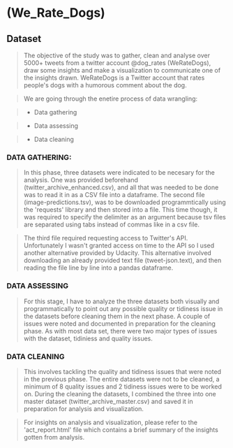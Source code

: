 # (We_Rate_Dogs)



## Dataset

>The objective of the study was to gather, clean and analyse over 5000+ tweets from a twitter account @dog_rates (WeRateDogs), draw some insights and make a visualization to communicate one of the insights drawn. WeRateDogs is a Twitter account that rates people's dogs with a humorous comment about the dog.

>We are going through the enetire process of data wrangling:

>- Data gathering

>- Data assessing

>- Data cleaning


### DATA GATHERING:
>In this phase, three datasets were indicated to be necesary for the analysis. One was provided beforehand (twitter_archive_enhanced.csv), and all that was needed to be done was to read it in as a CSV file into a dataframe. The second file (image-predictions.tsv), was to be downloaded programmtically using the 'requests' library and then stored into a file. This time though, it was required to specify the delimiter as an argument because tsv files are separated using tabs instead of commas like in a csv file.

>The third file required requesting access to Twitter's API. Unfortunately I wasn't granted access on time to the API so I used another alternative provided by Udacity. This alternative involved downloading an already provided text file (tweet-json.text), and then reading the file line by line into a pandas dataframe.

### DATA ASSESSING

>For this stage, I have to analyze the three datasets both visually and programmatically to point out any possible quality or tidiness issue in the datasets before cleaning them in the next phase. A couple of issues were noted and documented in preparation for the cleaning phase. As with most data set, there were two major types of issues with the dataset, tidiniess and quality issues.


### DATA CLEANING

>This involves tackling the quality and tidiness issues that were noted in the previous phase. The entire datasets were not to be cleaned, a minimum of 8 quality issues and 2 tidiness issues were to be worked on. During the cleaning the datasets, I combined the three into one master dataset (twitter_archive_master.csv) and saved it in preparation for analysis and visualization.

>For insights on analysis and visualization, please refer to the 'act_report.html' file which contains a brief summary of the insights gotten from analysis.